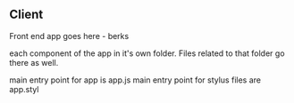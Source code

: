 ## Client

Front end app goes here - berks

each component of the app in it's own folder. Files related to that folder go
there as well.

main entry point for app is app.js
main entry point for stylus files are app.styl

